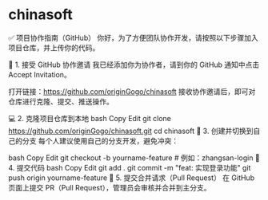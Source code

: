 # chinasoft
✅ 项目协作指南（GitHub）
你好，为了方便团队协作开发，请按照以下步骤加入项目仓库，并上传你的代码。

🧾 1. 接受 GitHub 协作邀请
我已经添加你为协作者，请到你的 GitHub 通知中点击 Accept Invitation。

打开链接：https://github.com/originGogo/chinasoft
接收协作邀请后，即可对仓库进行克隆、提交、推送操作。

💻 2. 克隆项目仓库到本地
bash
Copy
Edit
git clone https://github.com/originGogo/chinasoft.git
cd chinasoft
🌿 3. 创建并切换到自己的分支
每个人建议使用自己的分支开发，避免冲突：

bash
Copy
Edit
git checkout -b yourname-feature    # 例如：zhangsan-login
🧱 4. 提交代码
bash
Copy
Edit
git add .
git commit -m "feat: 实现登录功能"
git push origin yourname-feature
🔁 5. 提交合并请求（Pull Request）
在 GitHub 页面上提交 PR（Pull Request），管理员会审核并合并到主分支。
